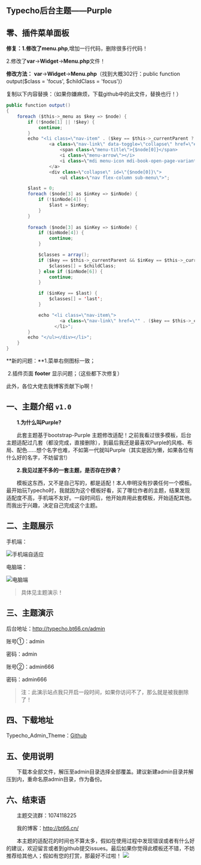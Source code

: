 ## Typecho后台主题——Purple

零、插件菜单面板
------

**修复：**1.修改了**menu.php**,增加一行代码，删除很多行代码！

​            2.修改了**var**→**Widget**→**Menu.php**文件！

**修改方法：** **var**→**Widget**→**Menu.php**（找到大概302行：public function output($class = 'focus', $childClass = 'focus')）

复制以下内容替换：（如果你嫌麻烦，下载github中的此文件，替换也行！）

```java
public function output()
{
    foreach ($this->_menu as $key => $node) {
        if (!$node[1] || !$key) {
            continue;
        }
		echo "<li class=\"nav-item" . ($key == $this->_currentParent ? ' ' . $class : NULL) . "\">
				<a class=\"nav-link\" data-toggle=\"collapse\" href=\"#{$node[0]}\" aria-expanded=\"false\" aria-controls=\"{$node[0]}\">
					<span class=\"menu-title\">{$node[0]}</span>
					<i class=\"menu-arrow\"></i>
					<i class=\"mdi menu-icon mdi-book-open-page-variant\"></i>
				</a>
				<div class=\"collapse\" id=\"{$node[0]}\">
					<ul class=\"nav flex-column sub-menu\">";

        $last = 0;
        foreach ($node[3] as $inKey => $inNode) {
            if (!$inNode[4]) {
                $last = $inKey;
            }
        }
        
        foreach ($node[3] as $inKey => $inNode) {
            if ($inNode[4]) {
                continue;
            }

            $classes = array();
            if ($key == $this->_currentParent && $inKey == $this->_currentChild) {
                $classes[] = $childClass;
            } else if ($inNode[6]) {
                continue;
            }

            if ($inKey == $last) {
                $classes[] = 'last';
            }

			echo "<li class=\"nav-item\"> 
					<a class=\"nav-link\" href=\"" . ($key == $this->_currentParent && $inKey == $this->_currentChild ? $this->_currentUrl : $inNode[2]) . "\">{$inNode[0]}</a>
				  </li>";
        }
        echo "</ul></div></li>";
    }
}
```


**新的问题：**1.菜单右侧图标一致；

​                   2.插件页面 **footer** 显示问题；（这些都下次修复）

此外，各位大佬去我博客贡献下ip啊！

一、主题介绍 `v1.0`
------

&emsp;&emsp;**1.为什么叫Purple?**


&emsp;&emsp;此套主题基于bootstrap-Purple 主题修改适配！之前我看过很多模板，后台主题适配过几套（都没完成，直接删除），到最后我还是最喜欢Purple的风格、布局、配色......想个名字也难，不如第一代就叫Purple（其实是因为懒，如果各位有什么好的名字，不妨留言!）

&emsp;&emsp;**2.我见过差不多的一套主题，是否存在抄袭？**


&emsp;&emsp;模板这东西，又不是自己写的，都是适配！本人申明没有抄袭任何一个模板。最开始玩Typecho时，我就因为这个模板好看，买了哪位作者的主题，结果发现适配度不高，手机端不友好。一段时间后，他开始弃用此套模板，开始适配其他。而我出于兴趣，决定自己完成这个主题。

二、主题展示
------

手机端：

![手机端自适应](http://img.bt66.cn/blog3-1.png)

电脑端：

![电脑端](http://img.bt66.cn/blog3-2.png)



> 具体见主题演示！

三、主题演示
------

后台地址：http://typecho.bt66.cn/admin

账号①：admin

密码：admin

账号②：admin666

密码：admin666

> 注：此演示站点我只开启一段时间，如果你访问不了，那么就是被我删除了！


四、下载地址
------

Typecho_Admin_Theme：[Github](https://github.com/yn-zxj/Typecho_Admin_Theme)

五、使用说明
------

&emsp;&emsp;下载本全部文件，解压至admin目录选择全部覆盖。建议新建admin目录并解压到内，重命名原admin目录，作为备份。

六、结束语
-----
&emsp;&emsp;主题交流群：1074118225

&emsp;&emsp;我的博客：http://bt66.cn/

&emsp;&emsp;本主题的适配花的时间也不算太多，假如在使用过程中发现错误或者有什么好的建议，欢迎留言或者到github提交issues。最后如果你觉得此模板还不错，不妨推荐给其他人；假如有您的打赏，那最好不过啦！ 
![](http://img.bt66.cn/blogsk.png)